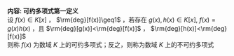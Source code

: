 **内容: 可约多项式第一定义**  
设 $f(x)\in K[x]$ ， $\rm{deg}[f(x)]\geq1$ ，若存在 $g(x),h(x)\in K[x],\ f(x)=g(x)h(x)$ ，且 $\rm{deg}[g(x)]<\rm{deg}[f(x)]$ ， $\rm{deg}[h(x)]<\rm{deg}[f(x)]$  
则称 $f(x)$ 为数域 $K$ 上的可约多项式；反之，则称为数域 $K$ 上的不可约多项式  
